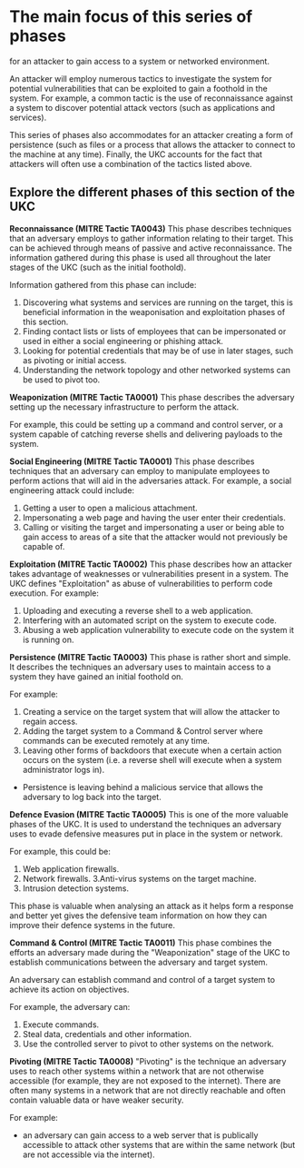 # The main focus of this series of phases
for an attacker to gain access to a system or networked environment.

An attacker will employ numerous tactics to investigate the system for potential vulnerabilities that can be exploited to gain a foothold in the system. 
For example, a common tactic is the use of reconnaissance against a system to discover potential attack vectors (such as applications and services).

This series of phases also accommodates for an attacker creating a form of persistence (such as files or a process that allows the attacker to connect to the machine at any time). 
Finally, the UKC accounts for the fact that attackers will often use a combination of the tactics listed above.

## Explore the different phases of this section of the UKC  
**Reconnaissance (MITRE Tactic TA0043)**
This phase describes techniques that an adversary employs to gather information relating to their target. This can be achieved through means of passive and active reconnaissance. The information gathered during this phase is used all throughout the later stages of the UKC (such as the initial foothold).

Information gathered from this phase can include:
1. Discovering what systems and services are running on the target, this is beneficial information in the weaponisation and exploitation phases of this section. 
2. Finding contact lists or lists of employees that can be impersonated or used in either a social engineering or phishing attack.
3. Looking for potential credentials that may be of use in later stages, such as pivoting or initial access.
4. Understanding the network topology and other networked systems can be used to pivot too. 


**Weaponization (MITRE Tactic TA0001)**
This phase describes the adversary setting up the necessary infrastructure to perform the attack. 

For example, this could be setting up a command and control server, or a system capable of catching reverse shells and delivering payloads to the system.

**Social Engineering (MITRE Tactic TA0001)**
This phase describes techniques that an adversary can employ to manipulate employees to perform actions that will aid in the adversaries attack. For example, a social engineering attack could include:

1. Getting a user to open a malicious attachment.
2. Impersonating a web page and having the user enter their credentials.
3. Calling or visiting the target and impersonating a user or being able to gain access to areas of a site that the attacker would not previously be capable of. 

**Exploitation (MITRE Tactic TA0002)**
This phase describes how an attacker takes advantage of weaknesses or vulnerabilities present in a system. The UKC defines "Exploitation" as abuse of vulnerabilities to perform code execution. 
For example:
1. Uploading and executing a reverse shell to a web application.
2. Interfering with an automated script on the system to execute code.
3. Abusing a web application vulnerability to execute code on the system it is running on. 

**Persistence (MITRE Tactic TA0003)**
This phase is rather short and simple. It describes the techniques an adversary uses to maintain access to a system they have gained an initial foothold on. 

For example:
1. Creating a service on the target system that will allow the attacker to regain access.
2. Adding the target system to a Command & Control server where commands can be executed remotely at any time.
3. Leaving other forms of backdoors that execute when a certain action occurs on the system (i.e. a reverse shell will execute when a system administrator logs in).

* Persistence is leaving behind a malicious service that allows the adversary to log back into the target. 

**Defence Evasion (MITRE Tactic TA0005)**
This is one of the more valuable phases of the UKC. It is used to understand the techniques an adversary uses to evade defensive measures put in place in the system or network. 

For example, this could be: 
1. Web application firewalls.
2. Network firewalls.
3.Anti-virus systems on the target machine.
4. Intrusion detection systems.

This phase is valuable when analysing an attack as it helps form a response and better yet gives the defensive team information on how they can improve their defence systems in the future.

**Command & Control (MITRE Tactic TA0011)**
This phase combines the efforts an adversary made during the "Weaponization" stage of the UKC to establish communications between the adversary and target system.

An adversary can establish command and control of a target system to achieve its action on objectives. 

For example, the adversary can:
1. Execute commands.
2. Steal data, credentials and other information.
3. Use the controlled server to pivot to other systems on the network.

**Pivoting (MITRE Tactic TA0008)**
"Pivoting" is the technique an adversary uses to reach other systems within a network that are not otherwise accessible (for example, they are not exposed to the internet). 
There are often many systems in a network that are not directly reachable and often contain valuable data or have weaker security.

For example:
- an adversary can gain access to a web server that is publically accessible to attack other systems that are within the same network (but are not accessible via the internet). 